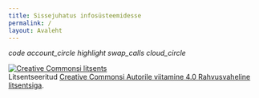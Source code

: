 ```yaml
---
title: Sissejuhatus infosüsteemidesse
permalink: /
layout: Avaleht
---
```


<p>
  <i class="material-icons ikoon teal">code</i>
  <i class="material-icons ikoon purple">account_circle</i>
  <i class="material-icons ikoon tomato">highlight</i>
  <i class="material-icons ikoon brown400">swap_calls</i>
  <i class="material-icons ikoon yellow100">cloud_circle</i>
</p>



<p style='margin-top: 1em;'>
  <a rel="license" href="http://creativecommons.org/licenses/by/4.0/"><img alt="Creative Commonsi litsents" style="border-width:0" src="https://i.creativecommons.org/l/by/4.0/88x31.png" /></a><br />Litsentseeritud <a rel="license" href="http://creativecommons.org/licenses/by/4.0/">Creative Commonsi Autorile viitamine 4.0 Rahvusvaheline litsentsiga</a>.
</p>